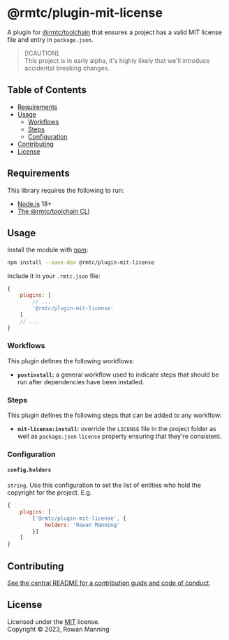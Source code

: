
# @rmtc/plugin-mit-license

A plugin for [@rmtc/toolchain](https://github.com/rowanmanning/toolchain#readme) that ensures a project has a valid MIT license file and entry in `package.json`.

> [!CAUTION]<br/>
> This project is in early alpha, it's highly likely that we'll introduce accidental breaking changes.


## Table of Contents

  * [Requirements](#requirements)
  * [Usage](#usage)
    * [Workflows](#workflows)
    * [Steps](#steps)
    * [Configuration](#configuration)
  * [Contributing](#contributing)
  * [License](#license)


## Requirements

This library requires the following to run:

  * [Node.js](https://nodejs.org/) 18+
  * [The @rmtc/toolchain CLI](https://github.com/rowanmanning/toolchain#readme)


## Usage

Install the module with [npm](https://www.npmjs.com/):

```sh
npm install --save-dev @rmtc/plugin-mit-license
```

Include it in your `.rmtc.json` file:

```js
{
    plugins: [
        // ...
        '@rmtc/plugin-mit-license'
    ]
    // ...
}
```

### Workflows

This plugin defines the following workflows:

  * **`postinstall`:** a general workflow used to indicate steps that should be run after dependencies have been installed.

### Steps

This plugin defines the following steps that can be added to any workflow:

  * **`mit-license:install`:** override the `LICENSE` file in the project folder as well as `package.json` `license` property ensuring that they're consistent.

### Configuration

#### `config.holders`

`string`. Use this configuration to set the list of entities who hold the copyright for the project. E.g.

```js
{
    plugins: [
        ['@rmtc/plugin-mit-license', {
            holders: 'Rowan Manning'
        }]
    ]
}
```


## Contributing

[See the central README for a contribution guide and code of conduct](https://github.com/rowanmanning/toolchain#contributing).


## License

Licensed under the [MIT](https://github.com/rowanmanning/toolchain/blob/main/LICENSE) license.<br/>
Copyright &copy; 2023, Rowan Manning
